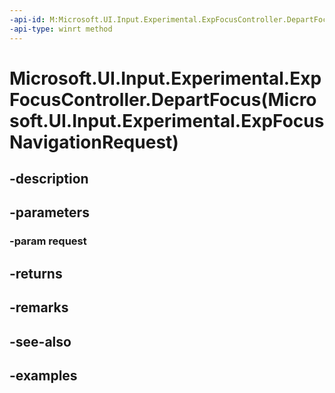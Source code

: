 ```yaml
---
-api-id: M:Microsoft.UI.Input.Experimental.ExpFocusController.DepartFocus(Microsoft.UI.Input.Experimental.ExpFocusNavigationRequest)
-api-type: winrt method
---
```


# Microsoft.UI.Input.Experimental.ExpFocusController.DepartFocus(Microsoft.UI.Input.Experimental.ExpFocusNavigationRequest)

<!--
public Microsoft.UI.Input.Experimental.ExpFocusNavigationResult DepartFocus (Microsoft.UI.Input.Experimental.ExpFocusNavigationRequest request);
-->


## -description

## -parameters

### -param request

## -returns

## -remarks

## -see-also

## -examples


